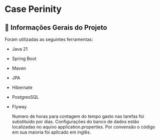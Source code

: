 # Case Perinity

## 🚀 Informações Gerais do Projeto
 
Foram utilizadas as seguintes ferramentas:
* Java 21
* Spring Boot
* Maven
* JPA
* Hibernate
* PostgresSQL
* Flyway

  Numero de horas para contagem do tempo gasto nas tarefas foi substituido por dias.
  Configurações do banco de dados estão localizadas no aquivo application.properties.
  Por convensão o código em sua maioria foi aplicado em inglês.

  

  
